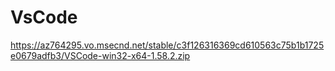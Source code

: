 # VsCode
https://az764295.vo.msecnd.net/stable/c3f126316369cd610563c75b1b1725e0679adfb3/VSCode-win32-x64-1.58.2.zip
